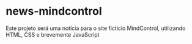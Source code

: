 # news-mindcontrol
 Este projeto será uma notícia para o site fictício MindControl, utilizando HTML, CSS e brevemente JavaScript
